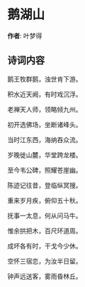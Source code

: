 # 鹅湖山

**作者**: 叶梦得

## 诗词内容

鹅王牧群鹅，浊世肯下游。

积水近天阙，有时戏沉浮。

老禅天人师，领略倾九州。

初开选佛场，坐断诸峰头。

当时江东西，海纳吞众流。

岁晚徙山麓，华堂跨龙楼。

至今韦公碑，照耀苍崖幽。

陈迹记往昔，登临纵冥搜。

重来岁月疾，俯仰五十秋。

抚事一太息，何从问马牛。

惟余拱把木，百尺环道周。

成坏各有时，干戈今少休。

空怀三宿恋，为汝半日留。

钟声远送客，雾雨昏林丘。

